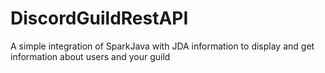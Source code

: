 # DiscordGuildRestAPI
A simple integration of SparkJava with JDA information to display and get information about users and your guild
